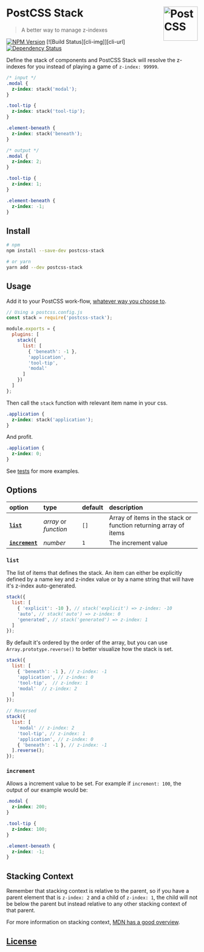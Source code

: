 # PostCSS Stack [<img src="https://postcss.github.io/postcss/logo.svg" alt="PostCSS" width="90" height="90" align="right">][postcss]
> A better way to manage z-indexes

[![NPM Version][npm-img]][npm-url]
[![Build Status][cli-img]][cli-url]
[![Dependency Status][david-img]][david-url] 

Define the stack of components and PostCSS Stack will resolve the z-indexes for you instead of playing a game of `z-index: 99999`.

```css
/* input */
.modal {
  z-index: stack('modal');
}

.tool-tip {
  z-index: stack('tool-tip');
}

.element-beneath {
  z-index: stack('beneath');
}
```


```css
/* output */
.modal {
  z-index: 2;
}

.tool-tip {
  z-index: 1;
}

.element-beneath {
  z-index: -1;
}
```


## Install ##

```sh
# npm
npm install --save-dev postcss-stack

# or yarn
yarn add --dev postcss-stack
```


## Usage ##

Add it to your PostCSS work-flow, [whatever way you choose to](https://github.com/postcss/postcss#usage).

```js
// Using a postcss.config.js
const stack = require('postcss-stack');

module.exports = {
  plugins: [
    stack({
      list: [
        { 'beneath': -1 },
        'application',
        'tool-tip',
        'modal'
      ]
    })
  ]
};
```

Then call the `stack` function with relevant item name in your css.

```css
.application {
  z-index: stack('application');
}
```

And profit.

```css
.application {
  z-index: 0;
}
```

See [tests](./tests/) for more examples.

## Options ##

option | type | default | description
:--- |:--- |:--- |:--- 
[**`list`**](#list) | _array_ or _function_ | `[]` |  Array of items in the stack or function returning array of items
[**`increment`**](#increment) | _number_ | `1` | The increment value 

### `list`
The list of items that defines the stack. An item can either be explicitly defined by a name key and z-index value or by a name string that will have it's z-index auto-generated.

```js
stack({
  list: [
    { 'explicit': -10 }, // stack('explicit') => z-index: -10
    'auto', // stack('auto') => z-index: 0
    'generated', // stack('generated') => z-index: 1
  ]
});
```

By default it's ordered by the order of the array, but you can use `Array.prototype.reverse()` to better visualize how the stack is set.


```js
stack({
  list: [
    { 'beneath': -1 }, // z-index: -1
    'application', // z-index: 0
    'tool-tip',  // z-index: 1
    'modal'  // z-index: 2
  ]
});

// Reversed
stack({
  list: [
    'modal' // z-index: 2
    'tool-tip', // z-index: 1
    'application', // z-index: 0
    { 'beneath': -1 }, // z-index: -1
  ].reverse();
});
```


### `increment`

Allows a increment value to be set. For example if `increment: 100`, the output of our example would be:

```css
.modal {
  z-index: 200;
}

.tool-tip {
  z-index: 100;
}

.element-beneath {
  z-index: -1;
}
```

## Stacking Context ##

Remember that stacking context is relative to the parent, so if you have a parent element that is `z-index: 2` and a child of `z-index: 1`, the child will not be below the parent but instead relative to any other stacking context of that parent. 

For more information on stacking context, [MDN has a good overview](https://developer.mozilla.org/en-US/docs/Web/CSS/CSS_Positioning/Understanding_z_index/The_stacking_context).


## [License](./LICENSE) ##


[david-img]: https://img.shields.io/david/philipbordallo/postcss-stack.svg
[david-url]: https://david-dm.org/philipbordallo/postcss-stack

[ci-img]: https://img.shields.io/github/workflow/status/philipbordallo/postcss-color-emoji/Continuous%20Integration
[ci-url]: https://github.com/philipbordallo/postcss-color-emoji/actions/workflows/ci.yml

[npm-img]: https://img.shields.io/npm/v/postcss-stack.svg
[npm-url]: https://www.npmjs.com/package/postcss-stack

[postcss]: https://github.com/postcss/postcss
